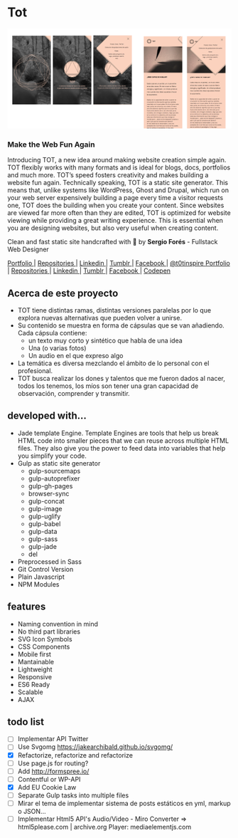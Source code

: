 # Tot
![ t0t.github.io/tot/ ](./screenshot.jpg)

### Make the Web Fun Again
Introducing TOT, a new idea around making website creation simple again. TOT flexibly works with many formats and is ideal for blogs, docs, portfolios and much more. TOT’s speed fosters creativity and makes building a website fun again.
Technically speaking, TOT is a static site generator. This means that, unlike systems like WordPress, Ghost and Drupal, which run on your web server expensively building a page every time a visitor requests one, TOT does the building when you create your content. Since websites are viewed far more often than they are edited, TOT is optimized for website viewing while providing a great writing experience.
This is essential when you are designing websites, but also very useful when creating content.

Clean and fast static site handcrafted with :sparkling_heart: by **Sergio Forés** - Fullstack Web Designer

 [ Portfolio ](http://t0t.github.io/sergiofores/) | [ Repositories ](https://github.com/t0t/) | [ Linkedin ](https://www.linkedin.com/in/sergiofores/) | [ Tumblr ](http://www.tumblr.com/t0tfotos) | [ Facebook ](https://www.facebook.com/T0T-156415467869146/) | [ @t0tinspire ](https://twitter.com/t0tinspire/)
 [ Portfolio ](http://t0t.github.io/sergiofores/) | [ Repositories ](https://github.com/t0t/) | [ Linkedin ](https://www.linkedin.com/in/sergiofores/) | [ Tumblr ](http://www.tumblr.com/t0tfotos) | [ Facebook ](https://www.facebook.com/T0T-156415467869146/) | [ Codepen ](http://codepen.io/t0t/)

## Acerca de este proyecto
- TOT tiene distintas ramas, distintas versiones paralelas por lo que explora nuevas alternativas que pueden volver a unirse.
- Su contenido se muestra en forma de cápsulas que se van añadiendo. Cada cápsula contiene:
  - un texto muy corto y sintético que habla de una idea
  - Una (o varias fotos)
  - Un audio en el que expreso algo
- La temática es diversa mezclando el ámbito de lo personal con el profesional.
- TOT busca realizar los dones y talentos que me fueron dados al nacer, todos los tenemos, los míos son tener una gran capacidad de observación, comprender y transmitir.


## developed with...
- Jade template Engine. Template Engines are tools that help us break HTML code into smaller pieces that we can reuse across multiple HTML files. They also give you the power to feed data into variables that help you simplify your code.
- Gulp as static site generator
  - gulp-sourcemaps
  - gulp-autoprefixer
  - gulp-gh-pages
  - browser-sync
  - gulp-concat
  - gulp-image
  - gulp-uglify
  - gulp-babel
  - gulp-data
  - gulp-sass
  - gulp-jade
  - del
- Preprocessed in Sass
- Git Control Version
- Plain Javascript
- NPM Modules

## features
- Naming convention in mind
- No third part libraries
- SVG Icon Symbols
- CSS Components
- Mobile first
- Mantainable
- Lightweight
- Responsive
- ES6 Ready
- Scalable
- AJAX

## todo list
 - [ ] Implementar API Twitter
 - [ ] Use Svgomg https://jakearchibald.github.io/svgomg/
 - [x] Refactorize, refactorize and refactorize
 - [ ] Use page.js for routing?
 - [ ] Add http://formspree.io/
 - [ ] Contentful or WP-API
 - [x] Add EU Cookie Law
 - [ ] Separate Gulp tasks into multiple files
 - [ ] Mirar el tema de implementar sistema de posts estáticos en yml, markup o JSON...
 - [ ] Implementar Html5 API's Audio/Video - Miro Converter => html5please.com | archive.org Player: mediaelementjs.com
